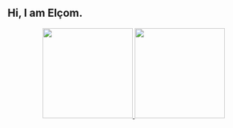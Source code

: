 ## Hi, I am Elçom.
<div align="center">
  <a href="https://github.com/ElcomJ">
  <img height="180em" src="https://github-readme-stats.vercel.app/api?username=ElcomJ&show_icons=true&theme=dracula&include_all_commits=true&count_private=true"/>
  <img height="180em" src="https://github-readme-stats.vercel.app/api/top-langs/?username=ElcomJ&layout=compact&langs_count=7&theme=dracula"/>
</div>
